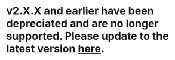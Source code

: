 # v2.X.X and earlier have been depreciated and are no longer supported. Please update to the latest version [here](https://sonoran.link/v3).
